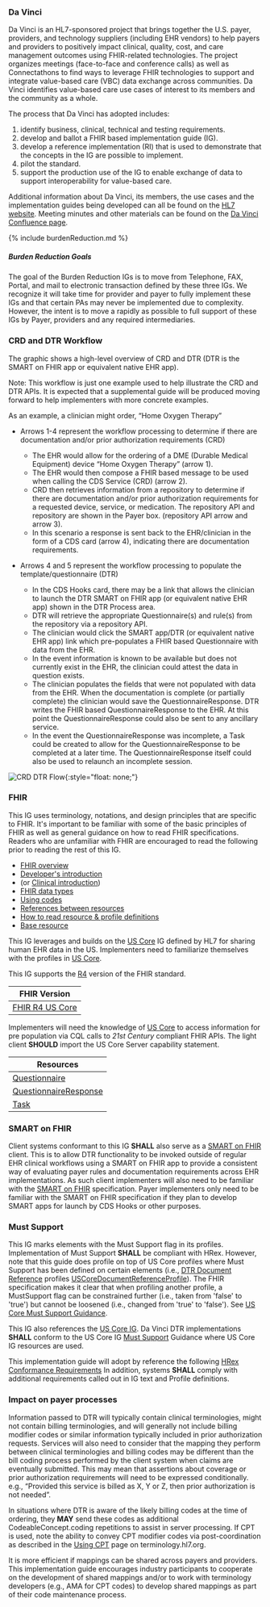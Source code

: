 ### Da Vinci
Da Vinci is an HL7-sponsored project that brings together the U.S. payer, providers, and technology suppliers (including EHR vendors)  to help payers and providers to positively impact clinical, quality, cost, and care management outcomes using FHIR-related technologies. The project organizes meetings (face-to-face and conference calls) as well as Connectathons to find ways to leverage FHIR technologies to support and integrate value-based care (VBC) data exchange across communities. Da Vinci identifies value-based care use cases of interest to its members and the community as a whole.

The process that Da Vinci has adopted includes:
1. identify business, clinical, technical and testing requirements.
2. develop and ballot a FHIR based implementation guide (IG).
3. develop a reference implementation (RI) that is used to demonstrate that the concepts in the IG are possible to implement.
4. pilot the standard.
5. support the production use of the IG to enable exchange of data to support interoperability for value-based care.

Additional information about Da Vinci, its members, the use cases and the implementation guides being developed can all be found on the [HL7 website](http://www.hl7.org/about/davinci). Meeting minutes and other materials can be found on the [Da Vinci Confluence page](https://confluence.hl7.org/display/DVP).

{% include burdenReduction.md %}

##### Burden Reduction Goals  
The goal of the Burden Reduction IGs is to move from Telephone, FAX, Portal, and mail to electronic transaction defined by these three IGs.  We recognize it will take time for provider and payer to fully implement these IGs and that certain PAs may never be implemented due to complexity.  However, the intent is to move a rapidly as possible to full support of these IGs by Payer, providers and any required intermediaries.

### CRD and DTR Workflow
The graphic shows a high-level overview of CRD and DTR (DTR is the SMART on FHIR app or equivalent native EHR app).

Note: This workflow is just one example used to help illustrate the CRD and DTR APIs. It is expected that a supplemental guide will be produced moving forward to 
help implementers with more concrete examples.
 
As an example, a clinician might order, “Home Oxygen Therapy”
* Arrows 1-4 represent the workflow processing to determine if there are documentation and/or prior authorization requirements (CRD)
  * The EHR would allow for the ordering of a DME (Durable Medical Equipment) device “Home Oxygen Therapy” (arrow 1).
  * The EHR would then compose a FHIR based message to be used when calling the CDS Service (CRD) (arrow 2).
  * CRD then retrieves information from a repository to determine if there are documentation and/or prior authorization requirements for a requested device, service, or medication. The repository API and repository are shown in the Payer box. (repository API arrow and arrow 3).
  * In this scenario a response is sent back to the EHR/clinician in the form of a CDS card (arrow 4), indicating there are documentation requirements.
	
* Arrows 4 and 5 represent the workflow processing to populate the template/questionnaire (DTR)   
  * In the CDS Hooks card, there may be a link that allows the clinician to launch the DTR SMART on FHIR app (or equivalent native EHR app) shown in the DTR Process area.
  * DTR will retrieve the appropriate Questionnaire(s) and rule(s) from the repository via a repository API.
  * The clinician would click the SMART app/DTR (or equivalent native EHR app) link which pre-populates a FHIR based Questionnaire with data from the EHR.
  * In the event information is known to be available but does not currently exist in the EHR, the clinician could attest the data in question exists.
  * The clinician populates the fields that were not populated with data from the EHR. When the documentation is complete (or partially complete) the clinician would save the QuestionnaireResponse. DTR writes the FHIR based QuestionnaireResponse to the EHR. At this point the QuestionnaireResponse could also be sent to any ancillary service.
  * In the event the QuestionnaireResponse was incomplete, a Task could be created to allow for the QuestionnaireResponse to be completed at a later time. The QuestionnaireResponse itself could also be used to relaunch an incomplete session.

![CRD DTR Flow](CRD_DTR_Flow.png){:style="float: none;"}

### FHIR
This IG uses terminology, notations, and design principles that are specific to FHIR. It's important to be familiar with some of the basic principles of FHIR as well
as general guidance on how to read FHIR specifications. Readers who are unfamiliar with FHIR are encouraged to read the following prior to reading the rest of this IG.

* [FHIR overview]({{site.data.fhir.path}}overview.html)
* [Developer's introduction]({{site.data.fhir.path}}overview-dev.html)
* (or [Clinical introduction]({{site.data.fhir.path}}overview-clinical.html))
* [FHIR data types]({{site.data.fhir.path}}datatypes.html)
* [Using codes]({{site.data.fhir.path}}terminologies.html)
* [References between resources]({{site.data.fhir.path}}references.html)
* [How to read resource & profile definitions]({{site.data.fhir.path}}formats.html)
* [Base resource]({{site.data.fhir.path}}resource.html)

This IG leverages and builds on the [US Core](http://hl7.org/fhir/us/core/STU3.1.1/) IG defined by HL7 for sharing human EHR data in the US.  Implementers need to familiarize themselves with the profiles in [US Core](http://hl7.org/fhir/us/core/STU3.1.1/). 

This IG supports the [R4](http://hl7.org/fhir/R4/index.html) version of the FHIR standard.

| FHIR Version |
| ------------ |
| [FHIR R4 US Core](http://hl7.org/fhir/us/core/STU3.1.1/) |  

Implementers will need the knowledge of [US Core](http://hl7.org/fhir/us/core/STU3.1.1/) to access information for pre population via CQL calls to *21st Century* compliant FHIR APIs. The light client **SHOULD** import the US Core Server capability statement.  

| Resources |
| ------------ |
| [Questionnaire](http://hl7.org/fhir/R4/questionnaire.html) |
| [QuestionnaireResponse](http://hl7.org/fhir/R4/questionnaireresponse.html) |
| [Task](http://hl7.org/fhir/R4/task.html) |


### SMART on FHIR
Client systems conformant to this IG **SHALL** also serve as a [SMART on FHIR](http://hl7.org/fhir/smart-app-launch) client. This is to allow DTR functionality to be invoked outside of regular EHR clinical workflows using a SMART on FHIR app to provide a consistent way of evaluating payer rules and documentation requirements across EHR implementations. As such client implementers will also need to be familiar with the [SMART on FHIR](http://hl7.org/fhir/smart-app-launch) specification. Payer implementers only need to be familiar with the SMART on FHIR specification if they plan to develop SMART apps for launch by CDS Hooks or other purposes.

### Must Support
This IG marks elements with the Must Support flag in its profiles.  Implementation of Must Support **SHALL** be compliant with HRex. However, note that this guide does profile on top of US Core profiles where Must Support has been defined on certain elements (i.e., [DTR Document Reference](https://build.fhir.org/ig/HL7/davinci-dtr/StructureDefinition-dtr-documentreference-r4.html) profiles [USCoreDocumentReferenceProfile](http://hl7.org/fhir/us/core/STU3.1.1/StructureDefinition-us-core-documentreference.html)). The FHIR specification makes it clear that when profiling another profile, a MustSupport flag can be constrained further (i.e., taken from 'false' to 'true') but cannot be loosened (i.e., changed from 'true' to 'false').  See [US Core Must Support Guidance](https://hl7.org/fhir/us/core/STU3.1.1/general-guidance.html#must-support).

This IG also references the [US Core IG](http://hl7.org/fhir/us/core/STU3.1.1/). Da Vinci DTR implementations **SHALL** conform to the US Core IG [Must Support](https://hl7.org/fhir/us/core/STU3.1.1/general-guidance.html#must-support) Guidance where US Core IG resources are used.

This implementation guide will adopt by reference the following [HRex Conformance Requirements](http://build.fhir.org/ig/HL7/davinci-ehrx/conformance.html)  In addition, systems **SHALL** comply with additional requirements called out in IG text and Profile definitions.

<div markdown="1" class="new-content">

### Impact on payer processes
Information passed to DTR will typically contain clinical terminologies, might not contain billing terminologies, and will generally not include billing modifier codes or similar information typically included in prior authorization requests. Services will also need to consider that the mapping they perform between clinical terminologies and billing codes may be different than the bill coding process performed by the client system when claims are eventually submitted. This may mean that assertions about coverage or prior authorization requirements will need to be expressed conditionally. e.g., “Provided this service is billed as X, Y or Z, then prior authorization is not needed”.  

In situations where DTR is aware of the likely billing codes at the time of ordering, they **MAY** send these codes as additional CodeableConcept.coding repetitions to assist in server processing. If CPT is used, note the ability to convey CPT modifier codes via post-coordination as described in the [Using CPT](https://terminology.hl7.org/CPT.html) page on terminology.hl7.org.  

It is more efficient if mappings can be shared across payers and providers. This implementation guide encourages industry participants to cooperate on the development of shared mappings and/or to work with terminology developers (e.g., AMA for CPT codes) to develop shared mappings as part of their code maintenance process.
</div>